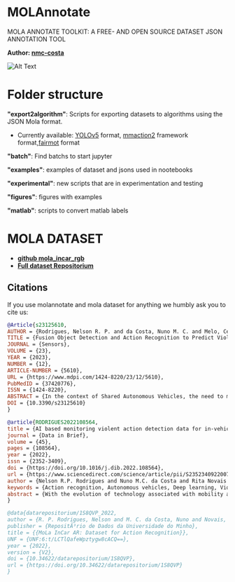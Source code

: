 # MOLAnnotate
MOLA ANNOTATE TOOLKIT: A FREE- AND OPEN SOURCE DATASET JSON ANNOTATION TOOL

**Author: [nmc-costa](https://github.com/nmc-costa)**

![Alt Text](https://github.com/eng-motionlab/molannotate/blob/main/figures/annotation_pipeline.png)


# Folder structure

**"export2algorithm"**: Scripts for exporting datasets to algorithms using the JSON Mola format. 
- Currently available: [YOLOv5](https://github.com/ultralytics/yolov5) format, [mmaction2](https://github.com/open-mmlab/mmaction2) framework format,[fairmot](https://github.com/ifzhang/FairMOT) format

**"batch"**: Find batchs to start jupyter

**"examples"**: examples of dataset and jsons used in nootebooks

**"experimental"**: new scripts that are in experimentation and testing

**"figures"**: figures with examples

**"matlab"**: scripts to convert matlab labels


# MOLA DATASET

- [**github mola_incar_rgb**](https://github.com/eng-motionlab/mola_incar)
- [**Full dataset Repositorium**](https://doi.org/10.34622/datarepositorium/1S8QVP)


## Citations
If you use molannotate and mola dataset for anything we humbly ask you to cite us:
```bibtex
@Article{s23125610,
AUTHOR = {Rodrigues, Nelson R. P. and da Costa, Nuno M. C. and Melo, César and Abbasi, Ali and Fonseca, Jaime C. and Cardoso, Paulo and Borges, João},
TITLE = {Fusion Object Detection and Action Recognition to Predict Violent Action},
JOURNAL = {Sensors},
VOLUME = {23},
YEAR = {2023},
NUMBER = {12},
ARTICLE-NUMBER = {5610},
URL = {https://www.mdpi.com/1424-8220/23/12/5610},
PubMedID = {37420776},
ISSN = {1424-8220},
ABSTRACT = {In the context of Shared Autonomous Vehicles, the need to monitor the environment inside the car will be crucial. This article focuses on the application of deep learning algorithms to present a fusion monitoring solution which was three different algorithms: a violent action detection system, which recognizes violent behaviors between passengers, a violent object detection system, and a lost items detection system. Public datasets were used for object detection algorithms (COCO and TAO) to train state-of-the-art algorithms such as YOLOv5. For violent action detection, the MoLa InCar dataset was used to train on state-of-the-art algorithms such as I3D, R(2+1)D, SlowFast, TSN, and TSM. Finally, an embedded automotive solution was used to demonstrate that both methods are running in real-time.},
DOI = {10.3390/s23125610}
}

@article{RODRIGUES2022108564,
title = {AI based monitoring violent action detection data for in-vehicle scenarios},
journal = {Data in Brief},
volume = {45},
pages = {108564},
year = {2022},
issn = {2352-3409},
doi = {https://doi.org/10.1016/j.dib.2022.108564},
url = {https://www.sciencedirect.com/science/article/pii/S2352340922007715},
author = {Nelson R.P. Rodrigues and Nuno M.C. da Costa and Rita Novais and Jaime Fonseca and Paulo Cardoso and João Borges},
keywords = {Action recognition, Autonomous vehicles, Deep learning, Violent action, Dataset},
abstract = {With the evolution of technology associated with mobility and autonomy, Shared Autonomous Vehicles will be a reality. To ensure passenger safety, there is a need to create a monitoring system inside the vehicle capable of recognizing human actions. We introduce two datasets to train human action recognition inside the vehicle, focusing on violence detection. The InCar dataset tackles violent actions for in-car background which give us more realistic data. The InVicon dataset although doesn't have the realistic background as the InCar dataset can provide skeleton (3D body joints) data. This datasets were recorded with RGB, Depth, Thermal, Event-based, and Skeleton data. The resulting dataset contains 6 400 video samples and more than 3 million frames, collected from sixteen distinct subjects. The dataset contains 58 action classes, including violent and neutral (i.e., non-violent) activities.}
}

@data{datarepositorium/1S8QVP_2022,
author = {R. P. Rodrigues, Nelson and M. C. da Costa, Nuno and Novais, Rita and Fonseca, Jaime and Cardoso, Paulo and Borges, Joao},
publisher = {RepositÃ³rio de Dados da Universidade do Minho},
title = {{MoLa InCar AR: Dataset for Action Recognition}},
UNF = {UNF:6:t/LCTlQafeWpztygw8cACQ==},
year = {2022},
version = {V2},
doi = {10.34622/datarepositorium/1S8QVP},
url = {https://doi.org/10.34622/datarepositorium/1S8QVP}
}

```





